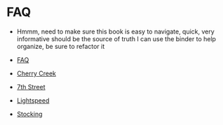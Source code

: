 # FAQ

- Hmmm, need to make sure this book is easy to navigate, quick, very informative should be the source of truth
I can use the binder to help organize, be sure to refactor it 

- [FAQ](./chapter_1.md)
- [Cherry Creek ](./chapter_1.md)
- [7th Street](./chapter_1.md)
- [Lightspeed](./chapter_1.md)
- [Stocking](./chapter_1.md)

